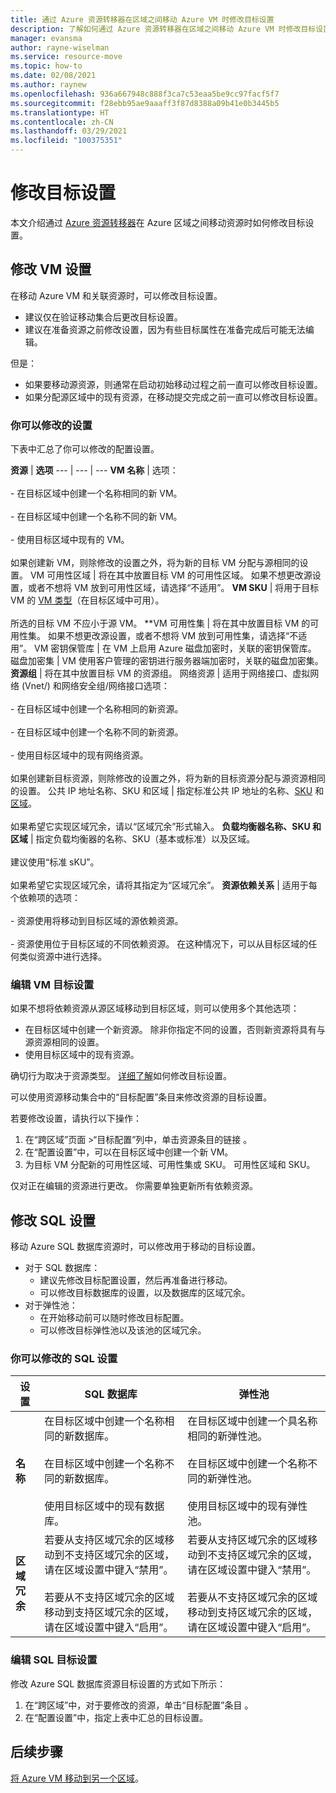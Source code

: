 ```yaml
---
title: 通过 Azure 资源转移器在区域之间移动 Azure VM 时修改目标设置
description: 了解如何通过 Azure 资源转移器在区域之间移动 Azure VM 时修改目标设置。
manager: evansma
author: rayne-wiselman
ms.service: resource-move
ms.topic: how-to
ms.date: 02/08/2021
ms.author: raynew
ms.openlocfilehash: 936a667948c888f3ca7c53eaa5be9cc97facf5f7
ms.sourcegitcommit: f28ebb95ae9aaaff3f87d8388a09b41e0b3445b5
ms.translationtype: HT
ms.contentlocale: zh-CN
ms.lasthandoff: 03/29/2021
ms.locfileid: "100375351"
---
```

# <a name="modify-destination-settings"></a>修改目标设置

本文介绍通过 [Azure 资源转移器](overview.md)在 Azure 区域之间移动资源时如何修改目标设置。


## <a name="modify-vm-settings"></a>修改 VM 设置

在移动 Azure VM 和关联资源时，可以修改目标设置。 

- 建议仅在验证移动集合后更改目标设置。
- 建议在准备资源之前修改设置，因为有些目标属性在准备完成后可能无法编辑。

但是：
- 如果要移动源资源，则通常在启动初始移动过程之前一直可以修改目标设置。
- 如果分配源区域中的现有资源，在移动提交完成之前一直可以修改目标设置。

### <a name="settings-you-can-modify"></a>你可以修改的设置

下表中汇总了你可以修改的配置设置。

**资源** | **选项** 
--- | --- | --- 
**VM 名称** | 选项：<br/><br/> - 在目标区域中创建一个名称相同的新 VM。<br/><br/> - 在目标区域中创建一个名称不同的新 VM。<br/><br/> - 使用目标区域中现有的 VM。<br/><br/> 如果创建新 VM，则除修改的设置之外，将为新的目标 VM 分配与源相同的设置。
VM 可用性区域 | 将在其中放置目标 VM 的可用性区域。 如果不想更改源设置，或者不想将 VM 放到可用性区域，请选择“不适用”。
**VM SKU** | 将用于目标 VM 的 [VM 类型](https://azure.microsoft.com/pricing/details/virtual-machines/series/)（在目标区域中可用）。<br/><br/> 所选的目标 VM 不应小于源 VM。
**VM 可用性集 | 将在其中放置目标 VM 的可用性集。 如果不想更改源设置，或者不想将 VM 放到可用性集，请选择“不适用”。
VM 密钥保管库 | 在 VM 上启用 Azure 磁盘加密时，关联的密钥保管库。
磁盘加密集 | VM 使用客户管理的密钥进行服务器端加密时，关联的磁盘加密集。
**资源组** | 将在其中放置目标 VM 的资源组。
网络资源 | 适用于网络接口、虚拟网络 (Vnet/) 和网络安全组/网络接口选项：<br/><br/> - 在目标区域中创建一个名称相同的新资源。<br/><br/> - 在目标区域中创建一个名称不同的新资源。<br/><br/> - 使用目标区域中的现有网络资源。<br/><br/> 如果创建新目标资源，则除修改的设置之外，将为新的目标资源分配与源资源相同的设置。
公共 IP 地址名称、SKU 和区域 | 指定标准公共 IP 地址的名称、[SKU](../virtual-network/public-ip-addresses.md#sku) 和[区域](../virtual-network/public-ip-addresses.md#standard)。<br/><br/> 如果希望它实现区域冗余，请以“区域冗余”形式输入。
**负载均衡器名称、SKU 和区域** | 指定负载均衡器的名称、SKU（基本或标准）以及区域。<br/><br/> 建议使用“标准 sKU”。<br/><br/> 如果希望它实现区域冗余，请将其指定为“区域冗余”。
**资源依赖关系** | 适用于每个依赖项的选项：<br/><br/>- 资源使用将移动到目标区域的源依赖资源。<br/><br/> - 资源使用位于目标区域的不同依赖资源。 在这种情况下，可以从目标区域的任何类似资源中进行选择。

### <a name="edit-vm-destination-settings"></a>编辑 VM 目标设置

如果不想将依赖资源从源区域移动到目标区域，则可以使用多个其他选项：

- 在目标区域中创建一个新资源。 除非你指定不同的设置，否则新资源将具有与源资源相同的设置。
- 使用目标区域中的现有资源。

确切行为取决于资源类型。 [详细了解](modify-target-settings.md)如何修改目标设置。

可以使用资源移动集合中的“目标配置”条目来修改资源的目标设置。 

若要修改设置，请执行以下操作： 

1. 在“跨区域”页面 >“目标配置”列中，单击资源条目的链接 。
2. 在“配置设置”中，可以在目标区域中创建一个新 VM。
3. 为目标 VM 分配新的可用性区域、可用性集或 SKU。 可用性区域和 SKU。

仅对正在编辑的资源进行更改。 你需要单独更新所有依赖资源。


## <a name="modify-sql-settings"></a>修改 SQL 设置

移动 Azure SQL 数据库资源时，可以修改用于移动的目标设置。 

- 对于 SQL 数据库：
    - 建议先修改目标配置设置，然后再准备进行移动。
    - 可以修改目标数据库的设置，以及数据库的区域冗余。
- 对于弹性池：
    -  在开始移动前可以随时修改目标配置。
    - 可以修改目标弹性池以及该池的区域冗余。 

### <a name="sql-settings-you-can-modify"></a>你可以修改的 SQL 设置

**设置** | SQL 数据库 | **弹性池**
--- | --- | ---
**名称** | 在目标区域中创建一个名称相同的新数据库。<br/><br/> 在目标区域中创建一个名称不同的新数据库。<br/><br/> 使用目标区域中的现有数据库。 | 在目标区域中创建一个具名称相同的新弹性池。<br/><br/> 在目标区域中创建一个名称不同的新弹性池。<br/><br/> 使用目标区域中的现有弹性池。
**区域冗余** | 若要从支持区域冗余的区域移动到不支持区域冗余的区域，请在区域设置中键入“禁用”。<br/><br/> 若要从不支持区域冗余的区域移动到支持区域冗余的区域，请在区域设置中键入“启用”。 | 若要从支持区域冗余的区域移动到不支持区域冗余的区域，请在区域设置中键入“禁用”。<br/><br/> 若要从不支持区域冗余的区域移动到支持区域冗余的区域，请在区域设置中键入“启用”。

### <a name="edit-sql-destination-settings"></a>编辑 SQL 目标设置

修改 Azure SQL 数据库资源目标设置的方式如下所示： 

1. 在“跨区域”中，对于要修改的资源，单击“目标配置”条目 。
2. 在“配置设置”中，指定上表中汇总的目标设置。

## <a name="next-steps"></a>后续步骤

[将 Azure VM 移动到另一个区域](tutorial-move-region-virtual-machines.md)。
